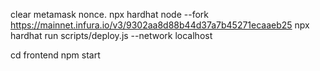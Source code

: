 clear metamask nonce.
npx hardhat node --fork https://mainnet.infura.io/v3/9302aa8d88b44d37a7b45271ecaaeb25
npx hardhat run scripts/deploy.js --network localhost

cd frontend
npm start